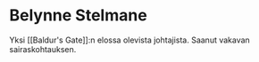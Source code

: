 # Belynne Stelmane
Yksi [[Baldur's Gate]]:n elossa olevista johtajista. Saanut vakavan sairaskohtauksen.